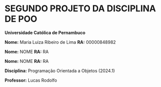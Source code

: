 # SEGUNDO PROJETO DA DISCIPLINA DE POO

**Universidade Católica de Pernambuco**

**Nome:** Maria Luiza Ribeiro de Lima **RA:** 00000848982

**Nome:** NOME **RA:** RA

**Nome:** NOME **RA:** RA

**Disciplina:** Programação Orientada a Objetos (2024.1)

**Professor:** Lucas Rodolfo
